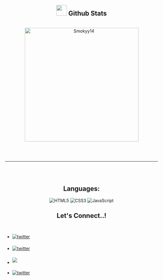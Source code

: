 <div align="center">

## <img src="https://media.giphy.com/media/iY8CRBdQXODJSCERIr/giphy.gif" width="35"><b> Github Stats </b>
<br>

<div align="center">

<a href="https://github.com/0xabdulkhalid/">
  <img src="https://github-readme-stats.vercel.app/api/top-langs?username=Smokyy14&show_icons=true&locale=en&layout=compact&line_height=20&title_color=7A7ADB&icon_color=2234AE&text_color=D3D3D3&bg_color=0,000000,130F40" width="375"  alt="Smokyy14"/>

</a>
</div>

<br>
<br>
<br>

-----

<br>
<br>

## <b>Languages:</b>

<img alt="HTML5" src="https://img.shields.io/badge/html5-%23E34F26.svg?style=for-the-badge&logo=html5&logoColor=white"/>
<img alt="CSS3" src="https://img.shields.io/badge/css3-%231572B6.svg?style=for-the-badge&logo=css3&logoColor=white"/>
<img alt="JavaScript" src="https://img.shields.io/badge/javascript-%23323330.svg?style=for-the-badge&logo=javascript&logoColor=%23F7DF1E"/>
<br>

## <b> Let's Connect..!</b>
<br>
<div align='left'>

<ul>

<li>
<a href="https://x.com/starsonthasky" target="_blank">
<img src="https://img.shields.io/badge/twitter-%252300acee.svg?color=000000&style=for-the-badge&logo=x&logoColor=white" alt=twitter style="margin-bottom: 5px;"/>
</a>
</li>

<br>

<li>
<a href="https://matias.me/nsfw/" target="_blank">
<img src="https://img.shields.io/badge/instagram-%252300acee.svg?color=EA899A&style=for-the-badge&logo=instagram&logoColor=white" alt=twitter style="margin-bottom: 5px;"/>
</a>
</li>

<br>

<li>
<a href="mailto:fdsmdfr985@gmail.com" target="_blank">
<img src="https://img.shields.io/badge/gmail:  fdsmdfr985@gmail.com-%23EA4335.svg?style=for-the-badge&logo=gmail&logoColor=white" t=mail style="margin-bottom: 5px;" />
</a>
</li>

<br>

<li>
<a href="https://matias.me/nsfw/" target="_blank">
<img src="https://img.shields.io/badge/Trust%20Me-%252300acee.svg?color=A020F0&style=for-the-badge" alt=twitter style="margin-bottom: 5px;"/>
</a>
</li>

</ul>
</div>
